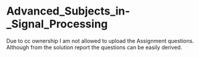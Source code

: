 # Advanced_Subjects_in-_Signal_Processing

Due to cc ownership I am not allowed to upload the Assignment questions. Although from the solution report the questions can be easily derived.